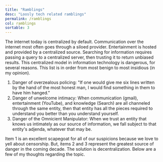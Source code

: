 ```yaml
---
title: "Ramblings"
desc: "Loosly tech related ramblings"
permalink: /ramblings
col: ramblings
sortable: 3
---
```


The internet today is centralized by default. Communication over the internet most often goes through a siloed provider. Entertainment is hosted and provided by a centralized source. Searching for information requires passing a query to a centralized server, then trusting it to return unbiased results. This centralized model in information technology is dangerous, for several reasons. This list is in order from most benign to most insidious (in my opinion).

 1. Danger of overzealous policing: "If one would give me six lines written by the hand of the most honest man, I would find something in them to have him hanged."
 2. Danger of unwelcome intimacy: When communication (gmail), entertainment (YouTube), and knowledge (Search) are all channeled through the same entity, then that entity has all the pieces required to understand you better than you understand yourself.
 3. Danger of the Omnicient Manipulator: When we trust an entity that knows us intimately as our source of information, we fall subject to that entity's adjenda, whatever that may be.

Item 1 is an excellent scapegoat for all of our suspicions because we love to yell about censorship. But, items 2 and 3 represent the greatest source of danger in the coming decade. The solution is decentralization. Below are a few of my thoughts regarding the topic.
